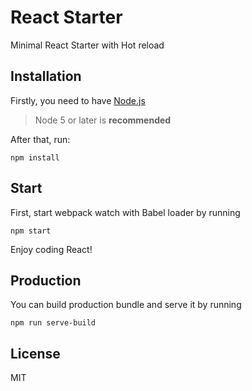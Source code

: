 # React Starter

Minimal React Starter with Hot reload

## Installation
Firstly, you need to have [Node.js](https://nodejs.org/en/)
> Node 5 or later is **recommended**

After that, run:
```
npm install
```

## Start
First, start webpack watch with Babel loader by running
```
npm start
```

Enjoy coding React!


## Production
You can build production bundle and serve it by running
```
npm run serve-build
```

## License
MIT

